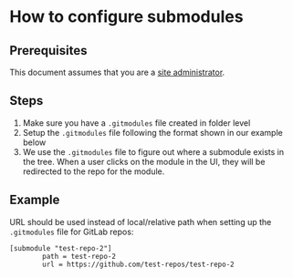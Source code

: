 # How to configure submodules

## Prerequisites

This document assumes that you are a [site administrator](https://docs.sourcegraph.com/admin).

## Steps
1. Make sure you have a `.gitmodules` file created in folder level
2. Setup the `.gitmodules` file following the format shown in our example below
3. We use the `.gitmodules` file to figure out where a submodule exists in the tree. When a user clicks on the module in the UI, they will be redirected to the repo for the module.

## Example

URL should be used instead of local/relative path when setting up the `.gitmodules` file for GitLab repos:

```
[submodule "test-repo-2"]
        path = test-repo-2
        url = https://github.com/test-repos/test-repo-2
```
